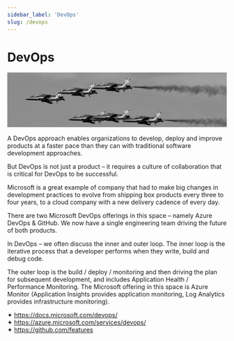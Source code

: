 ```yaml
---
sidebar_label: 'DevOps'
slug: /devops
---
```


# DevOps

![](images/05-devops.png)

A DevOps approach enables organizations to develop, deploy and improve products at a faster pace than they can with traditional software development approaches.

But DevOps is not just a product – it requires a culture of collaboration that is critical for DevOps to be successful.

Microsoft is a great example of company that had to make big changes in development practices to evolve from shipping box products every three to four years, to a cloud company with a new delivery cadence of every day.

There are two Microsoft DevOps offerings in this space – namely Azure DevOps & GitHub. We now have a single engineering team driving the future of both products.

In DevOps – we often discuss the inner and outer loop. The inner loop is the iterative process that a developer performs when they write, build and debug code. 

The outer loop is the build / deploy / monitoring and then driving the plan for subsequent development, and includes Application Health / Performance Monitoring. The Microsoft offering in this space is Azure Monitor (Application Insights provides application monitoring, Log Analytics provides infrastructure monitoring).

&#x2726; <https://docs.microsoft.com/devops/>  
&#x2726; <https://azure.microsoft.com/services/devops/>  
&#x2726; <https://github.com/features>  
